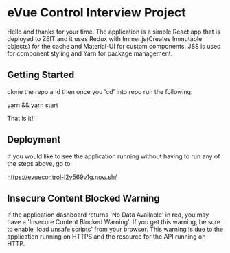 # eVue Control Interview Project

Hello and thanks for your time. The application is a simple React app that is deployed to ZEIT and it uses Redux with Immer.js(Creates Immutable objects) for the cache and Material-UI for custom components. JSS is used for component styling and Yarn for package management.

## Getting Started

clone the repo and then once you 'cd' into repo run the following:

yarn && yarn start

That is it!!

## Deployment

If you would like to see the application running without having to run any of the steps above, go to:

https://evuecontrol-l2y569v1g.now.sh/

## Insecure Content Blocked Warning

If the application dashboard returns 'No Data Available' in red, you may have a 'Insecure Content Blocked Warning'. If you get this warning, be sure to enable 'load unsafe scripts' from your browser. This warning is due to the application running on HTTPS and the resource for the API running on HTTP.
